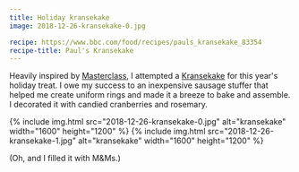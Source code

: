 ```yaml
---
title: Holiday kransekake
image: 2018-12-26-kransekake-0.jpg

recipe: https://www.bbc.com/food/recipes/pauls_kransekake_83354
recipe-title: Paul's Kransekake
---
```


Heavily inspired by [Masterclass](http://www.pbs.org/food/features/great-british-baking-show-season-masterclass/), I attempted a [Kransekake](https://en.wikipedia.org/wiki/Kransekake) for this year's holiday treat. I owe my success to an inexpensive sausage stuffer that helped me create uniform rings and made it a breeze to bake and assemble. I decorated it with candied cranberries and rosemary.

<div class="photos">
{% include img.html src="2018-12-26-kransekake-0.jpg" alt="kransekake" width="1600" height="1200" %}
{% include img.html src="2018-12-26-kransekake-1.jpg" alt="kransekake" width="1600" height="1200" %}
</div>

(Oh, and I filled it with M&Ms.)
